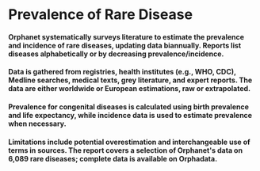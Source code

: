 # Prevalence of Rare Disease
#### Orphanet systematically surveys literature to estimate the prevalence and incidence of rare diseases, updating data biannually. Reports list diseases alphabetically or by decreasing prevalence/incidence. 
#### Data is gathered from registries, health institutes (e.g., WHO, CDC), Medline searches, medical texts, grey literature, and expert reports. The data are either worldwide or European estimations, raw or extrapolated. 
#### Prevalence for congenital diseases is calculated using birth prevalence and life expectancy, while incidence data is used to estimate prevalence when necessary. 
#### Limitations include potential overestimation and interchangeable use of terms in sources. The report covers a selection of Orphanet's data on 6,089 rare diseases; complete data is available on Orphadata.
